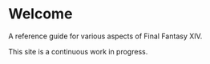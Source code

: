 # Welcome

A reference guide for various aspects of Final Fantasy XIV.

This site is a continuous work in progress.
